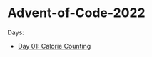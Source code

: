 # Advent-of-Code-2022
Days: 
* [Day 01: Calorie Counting](https://github.com/Gandalf329/Advent-of-Code-2022/blob/master/Days/01_Calorie%20Counting.cs)
